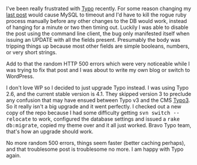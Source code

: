<p>I've been really frustrated with <a href="http://www.typosphere.org/">Typo</a> recently. For some reason changing my <a href="2007.04.30-funny-how-code-can-be-beautiful">last post</a> would cause MySQL to timeout and I'd have to kill the rogue ruby process manually before any other changes to the DB would work, instead of hanging for a minute or two then timing out. Luckily I was able to disable the post using the command line client, the bug only manifested itself when issuing an UPDATE with all the fields present. Presumably the body was tripping things up because most other fields are simple booleans, numbers, or very short strings.

Add to that the random HTTP 500 errors which were very noticeable while I was trying to fix that post and I was about to write my own blog or switch to WordPress.

I don't love WP so I decided to just upgrade Typo instead. I was using Typo 2.6, and the current stable version is 4.1. They skipped version 3 to preclude any confusion that may have ensued between Typo v3 and the CMS <a href="http://typo3.com/">Typo3</a>. So it really isn't a big upgrade and it went perfectly. I checked out a new copy of the repo because I had some difficulty getting <tt>svn switch --relocate</tt> to work, configured the database settings and issued a <tt>rake db:migrate</tt>, copied my theme over and it all just worked. Bravo Typo team, that's how an upgrade should work.

No more random 500 errors, things seem faster (better caching perhaps), and that troublesome post is troublesome no more. I am happy with Typo again.
